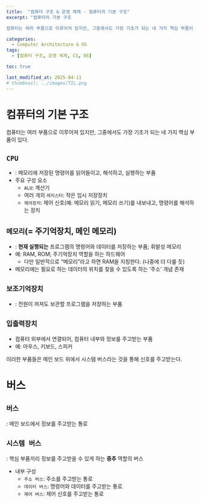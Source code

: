 ```yaml
---
title:  "컴퓨터 구조 & 운영 체제 - 컴퓨터의 기본 구조"
excerpt: "컴퓨터의 기본 구조

컴퓨터는 여러 부품으로 이루어져 있지만, 그중에서도 가장 기초가 되는 네 가지 핵심 부품이 있다. "

categories:
  - Computer Architecture & OS
tags:
  - [컴퓨터 구조, 운영 체제, CS, OS]

toc: true

last_modified_at: 2025-04-11
# thumbnail: ../images/TIL.png
---
```


# 컴퓨터의 기본 구조

컴퓨터는 여러 부품으로 이루어져 있지만, 그중에서도 가장 기초가 되는 네 가지 핵심 부품이 있다. 

## `CPU`
- : 메모리에 저장된 명령어를 읽어들이고, 해석하고, 실행하는 부품
- 주요 구성 요소
    - `ALU`: 계산기
    - 여러 개의 `레지스터`: 작은 임시 저장장치
    - `제어장치`: 제어 신호(예: 메모리 읽기, 메모리 쓰기)를 내보내고, 명령어를 해석하는 장치
## `메모리`(= 주기억장치, 메인 메모리)
- : **현재 실행되는** 프로그램의 명령어와 데이터를 저장하는 부품; 휘발성 메모리
- 예: RAM, ROM; 주기억장치 역할을 하는 하드웨어
    - 다만 일반적으로 “메모리”라고 하면 RAM을 지칭한다. (나중에 더 다룰 듯)
- 메모리에는 필요로 하는 데이터의 위치를 찾을 수 있도록 하는 ‘주소’ 개념 존재
## `보조기억장치`
- : 전원이 꺼져도 보관할 프로그램을 저장하는 부품
## `입출력장치`
- 컴퓨터 외부에서 연결되어, 컴퓨터 내부와 정보를 주고받는 부품
- 예: 마우스, 키보드, 스피커

이러한 부품들은 메인 보드 위에서 시스템 버스라는 것을 통해 신호를 주고받는다.

# 버스
## `버스`
: 메인 보드에서 정보를 주고받는 통로

## `시스템 버스`
: 핵심 부품끼리 정보를 주고받을 수 있게 하는 **중추** 역할의 버스
- 내부 구성
    - `주소 버스`: 주소를 주고받는 통로
    - `데이터 버스`: 명령어와 데이터를 주고받는 통로
    - `제어 버스`: 제어 신호를 주고받는 통로